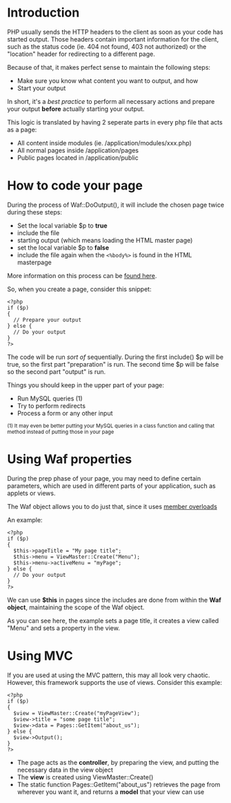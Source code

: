 # Introduction #
PHP usually sends the HTTP headers to the client as soon as your code has started output. Those headers contain important information for the client, such as the status code (ie. 404 not found, 403 not authorized) or the "location" header for redirecting to a different page.

Because of that, it makes perfect sense to maintain the following steps:
- Make sure you know what content you want to output, and how
- Start your output

In short, it's a _best practice_ to perform all necessary actions and prepare your output **before** actually starting your output.

This logic is translated by having 2 seperate parts in every php file that acts as a page:
  * All content inside modules (ie. /application/modules/xxx.php)
  * All normal pages inside /application/pages
  * Public pages located in /application/public

# How to code your page #
During the process of Waf::DoOutput(), it will include the chosen page twice during these steps:
  * Set the local variable $p to **true**
  * include the file
  * starting output (which means loading the HTML master page)
  * set the local variable $p to **false**
  * include the file again when the `<%body%>` is found in the HTML masterpage

More information on this process can be [found here](RequestProcess.md).

So, when you create a page, consider this snippet:
```
<?php
if ($p)
{
  // Prepare your output
} else {
  // Do your output
}
?>
```

The code will be run _sort of_ sequentially. During the first include() $p will be true, so the first part "preparation" is run. The second time $p will be false so the second part "output" is run.

Things you should keep in the upper part of your page:
  * Run MySQL queries (1)
  * Try to perform redirects
  * Process a form or any other input

<sub>(1) It may even be better putting your MySQL queries in a class function and calling that method instead of putting those in your page</sub>

# Using Waf properties #

During the prep phase of your page, you may need to define certain parameters, which are used in different parts of your application, such as applets or views.

The Waf object allows you to do just that, since it uses [member overloads](http://www.php.net/manual/en/language.oop5.overloading.php#language.oop5.overloading.members)

An example:
```
<?php
if ($p)
{
  $this->pageTitle = "My page title";
  $this->menu = ViewMaster::Create("Menu");
  $this->menu->activeMenu = "myPage";
} else {
  // Do your output
}
?>
```
We can use **$this** in pages since the includes are done from within the **Waf object**, maintaining the scope of the Waf object.

As you can see here, the example sets a page title, it creates a view called "Menu" and sets a property in the view.

# Using MVC #

If you are used at using the MVC pattern, this may all look very chaotic. However, this framework supports the use of views. Consider this example:

```
<?php
if ($p)
{
  $view = ViewMaster::Create("myPageView");
  $view->title = "some page title";
  $view->data = Pages::GetItem("about_us");
} else {
  $view->Output();
}
?>
```

  * The page acts as the **controller**, by preparing the view, and putting the necessary data in the view object
  * The **view** is created using ViewMaster::Create()
  * The static function Pages::GetItem("about\_us") retrieves the page from wherever you want it, and returns a **model** that your view can use